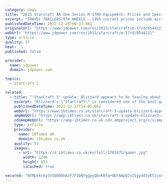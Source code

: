 ```yaml
---
category: news
title: "2015 Starcraft AR-One Series M-17RD Equipment: Prices and Specs"
excerpt: "TRAVEL TRAILERS/5TH WHEELS - 1995-current prices include microwave, air conditioner, awning and AM/FM cassette stereo. 1999 Travelstar models reflect a base price only. In addition to what is standard, Solstice, Travel Star, Travel Star Galaxy Black Pearl ..."
publishedDateTime: 2022-12-28T00:33:00Z
originalUrl: "https://www.jdpower.com/rvs/2015/starcraft/m-17rd/6544221"
webUrl: "https://www.jdpower.com/rvs/2015/starcraft/m-17rd/6544221"
type: article
quality: 17
heat: -1
published: false

provider:
  name: jdpower
  domain: jdpower.com

topics:
  - StarCraft 2

related:
  - title: "'StarCraft 3' update: Blizzard appears to be teasing about a new StarCraft game"
    excerpt: "Blizzard's \"StarCraft\" is considered one of the best games in the real-time strategy genre. While fans remain hopeful that the company will eventually confirm the existence of \"StarCraft 3,\" it ..."
    publishedDateTime: 2022-12-27T14:05:00Z
    webUrl: "https://www.ibtimes.co.uk/starcraft-3-update-blizzard-appears-teasing-about-new-starcraft-game-1710590"
    ampWebUrl: "https://amp.ibtimes.co.uk/starcraft-3-update-blizzard-appears-teasing-about-new-starcraft-game-1710590"
    cdnAmpWebUrl: "https://amp-ibtimes-co-uk.cdn.ampproject.org/c/s/amp.ibtimes.co.uk/starcraft-3-update-blizzard-appears-teasing-about-new-starcraft-game-1710590"
    type: article
    provider:
      name: IBTimes UK
      domain: ibtimes.co.uk
    quality: 53
    images:
      - url: "https://d.ibtimes.co.uk/en/full/1703475/gamer.jpg"
        width: 1280
        height: 853
        isCached: true

secured: "NYMpskc6y3vSb00AhAzF7F1bNYggpyQbvK8fq+ODrAApOJvZ1gydd1yKtzjxOL1p8Bx1GNEA0WIlJxMt/iogcftr1HKj54ETRzh6021H3BkSOl8pw4B+0UP7VernGfv6qVXf7s/nBPTYTUrqzCmubJwB+NMwnxnKcFJg2uBTNQfMqI1UsD0QHGcG90rS3CLFf4liEhQWSldlmASUo4OyvlDHzatSmCTR2fR5+GJWfL7cfiGTh46JeMtgyG2mfdVPN7yrPQ7yCZ5qQ4u00eQ3Fut7A5NbXn3rbdCQ95/J99TosZ6V43lL6pyLAyWdjRBjXErrqUtKrK3thdIr66bcWf8itYYKysog0dfHK2M+I8M=;eIJ/N7SNM9s4FErtqpq1RQ=="
---
```


